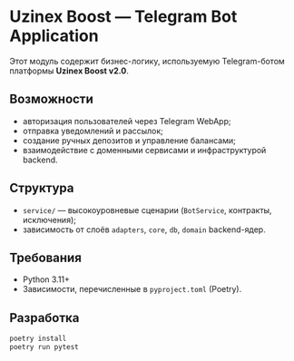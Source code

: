 # Uzinex Boost — Telegram Bot Application

Этот модуль содержит бизнес-логику, используемую Telegram-ботом платформы **Uzinex Boost v2.0**. 

## Возможности
- авторизация пользователей через Telegram WebApp;
- отправка уведомлений и рассылок;
- создание ручных депозитов и управление балансами;
- взаимодействие с доменными сервисами и инфраструктурой backend.

## Структура
- `service/` — высокоуровневые сценарии (`BotService`, контракты, исключения);
- зависимость от слоёв `adapters`, `core`, `db`, `domain` backend-ядер.

## Требования
- Python 3.11+
- Зависимости, перечисленные в `pyproject.toml` (Poetry).

## Разработка
```bash
poetry install
poetry run pytest
```
